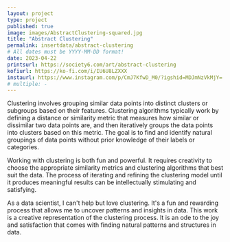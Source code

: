 ```yaml
---
layout: project
type: project
published: true
image: images/AbstractClustering-squared.jpg
title: "Abstract Clustering"
permalink: insertdata/abstract-clustering
# All dates must be YYYY-MM-DD format!
date: 2023-04-22
printsurl: https://society6.com/art/abstract-clustering
kofiurl: https://ko-fi.com/i/IU6U8LZXXX
instaurl: https://www.instagram.com/p/CmJ7KfwD_M0/?igshid=MDJmNzVkMjY=
# multiple: -
---
```


Clustering involves grouping similar data points into distinct clusters or subgroups based on their features. Clustering algorithms typically work by defining a distance or similarity metric that measures how similar or dissimilar two data points are, and then iteratively groups the data points into clusters based on this metric. The goal is to find and identify natural groupings of data points without prior knowledge of their labels or categories.

Working with clustering is both fun and powerful. It requires creativity to choose the appropriate similarity metrics and clustering algorithms that best suit the data. The process of iterating and refining the clustering model until it produces meaningful results can be intellectually stimulating and satisfying.

As a data scientist, I can't help but love clustering. It's a fun and rewarding process that allows me to uncover patterns and insights in data. This work is a creative representation of the clustering process. It is an ode to the joy and satisfaction that comes with finding natural patterns and structures in data.
